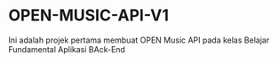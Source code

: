 # OPEN-MUSIC-API-V1
Ini adalah projek pertama membuat OPEN Music API pada kelas Belajar Fundamental Aplikasi BAck-End
